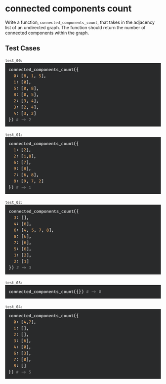 # connected components count

Write a function, `connected_components_count`, that takes in the adjacency list of an undirected graph. The function should return the number of connected components within the graph.

## Test Cases

`test_00:`  
![](./__ref/test_00.png)

`test_01:`  
![](./__ref/test_01.png)

`test_02:`  
![](./__ref/test_02.png)

`test_03:`  
![](./__ref/test_03.png)

`test_04:`  
![](./__ref/test_04.png)